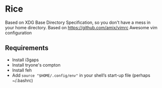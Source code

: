 # Rice

Based on XDG Base Directory Specification, so you don't have a mess in your home directory.
Based on https://github.com/amix/vimrc Awesome vim configuration

## Requirements
- Install i3gaps
- Install tryone's compton
- Install feh
- Add `source "$HOME/.config/env"` in your shell’s start-up file (perhaps ~/.bashrc)
